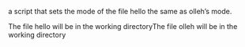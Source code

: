 a script that sets the mode of the file hello the same as olleh’s mode.

The file hello will be in the working directoryThe file olleh will be in the working directory
